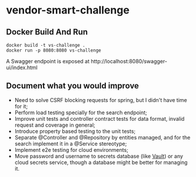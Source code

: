 # vendor-smart-challenge

## Docker Build And Run

```
docker build -t vs-challenge .
docker run -p 8080:8080 vs-challenge
```

A Swagger endpoint is exposed at http://localhost:8080/swagger-ui/index.html

## Document what you would improve

* Need to solve CSRF blocking requests for spring, but I didn't have time for it;
* Perform load testing specially for the search endpoint;
* Improve unit tests and controller contract tests for data format, invalid request and coverage in
  general;
* Introduce property based testing to the unit tests;
* Separate @Controller and @Repository by entities managed, and for the search implement it in a
  @Service stereotype;
* Implement e2e testing for cloud environments;
* Move password and username to secrets database (like [Vault](https://www.vaultproject.io/)) or any
  cloud secrets service, though a database might be better for managing it.